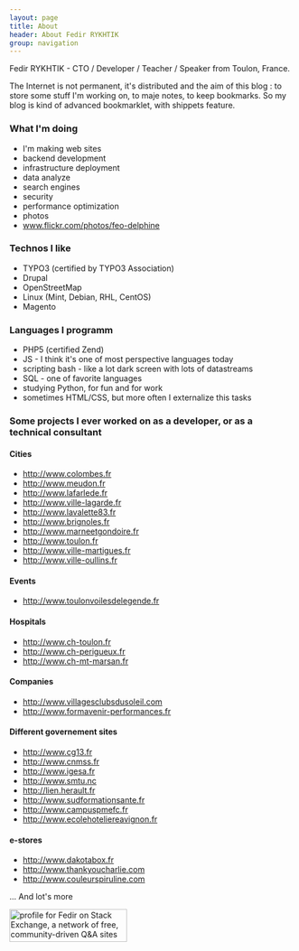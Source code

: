 ```yaml
---
layout: page
title: About
header: About Fedir RYKHTIK
group: navigation
---
```


Fedir RYKHTIK - CTO / Developer / Teacher / Speaker from Toulon, France.

The Internet is not permanent, it's distributed and the aim of this blog : to store some stuff I'm working on, to maje notes, to keep bookmarks. So my blog is kind of advanced bookmarklet, with shippets feature.

### What I'm doing

* I'm making web sites
 * backend development
 * infrastructure deployment
 * data analyze
 * search engines
 * security
 * performance optimization
* photos
 * www.flickr.com/photos/feo-delphine

### Technos I like

* TYPO3 (certified by TYPO3 Association)
* Drupal
* OpenStreetMap
* Linux (Mint, Debian, RHL, CentOS)
* Magento

### Languages I programm

* PHP5 (certified Zend)
* JS - I think it's one of most perspective languages today
* scripting bash - like a lot dark screen with lots of datastreams
* SQL - one of favorite languages
* studying Python, for fun and for work
* sometimes HTML/CSS, but more often I externalize this tasks

### Some projects I ever worked on as a developer, or as a technical consultant

#### Cities

* http://www.colombes.fr
* http://www.meudon.fr
* http://www.lafarlede.fr
* http://www.ville-lagarde.fr
* http://www.lavalette83.fr
* http://www.brignoles.fr
* http://www.marneetgondoire.fr
* http://www.toulon.fr
* http://www.ville-martigues.fr
* http://www.ville-oullins.fr

#### Events

* http://www.toulonvoilesdelegende.fr

#### Hospitals

* http://www.ch-toulon.fr
* http://www.ch-perigueux.fr
* http://www.ch-mt-marsan.fr

#### Companies

* http://www.villagesclubsdusoleil.com
* http://www.formavenir-performances.fr

#### Different governement sites

* http://www.cg13.fr
* http://www.cnmss.fr
* http://www.igesa.fr
* http://www.smtu.nc
* http://lien.herault.fr
* http://www.sudformationsante.fr
* http://www.campuspmefc.fr
* http://www.ecolehoteliereavignon.fr

#### e-stores

* http://www.dakotabox.fr
* http://www.thankyoucharlie.com
* http://www.couleurspiruline.com

... And lot's more

<a href="http://stackexchange.com/users/317537">
<img src="http://stackexchange.com/users/flair/317537.png?theme=clean" width="208" height="58" alt="profile for Fedir on Stack Exchange, a network of free, community-driven Q&amp;A sites" title="profile for Fedir on Stack Exchange, a network of free, community-driven Q&amp;A sites">
</a>
